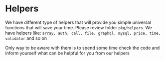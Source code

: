 # Helpers
We have different type of helpers that will provide you simple universal functions that will save your time.
Please review folder `pkg/helpers`. We have helpers like:
`array, auth, call, file, graphql, mysql, price, time, validator` and so on

Only way to be aware with them is to spend some time check the code and inform yourself what can be helpful for you from our helpers